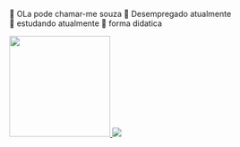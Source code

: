  👋 OLa pode chamar-me souza
 🔭 Desempregado atualmente   
 🌱 estudando atualmente
 👯 forma didatica
 
 <div>
 <a href="https://uma-paginadinamicafloris.netlify.app">
 <img height="180em" src="htpps://github-readme-stats.vercel.app/api?username=souza10-max&show_icons-false&theme-dracula&include_all_commits-true&count_private-true"/>
 <img height-"180em" src="htpps://github-readme-stats.vercel.app/api/top-langs/?username-souza10-max&layout=compact&langs_count=16&theme=dracula"/>
 </div>
  
 
     
